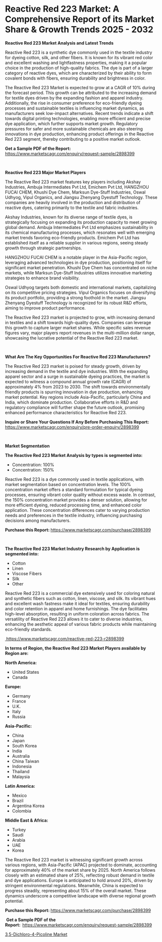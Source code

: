 <p><h1>Reactive Red 223 Market: A Comprehensive Report of its Market Share & Growth Trends 2025 - 2032</h1></p><p><strong>Reactive Red 223 Market Analysis and Latest Trends</strong></p>
<p><p>Reactive Red 223 is a synthetic dye commonly used in the textile industry for dyeing cotton, silk, and other fibers. It is known for its vibrant red color and excellent washing and lightfastness properties, making it a popular choice in the production of high-quality fabrics. The dye is part of a larger category of reactive dyes, which are characterized by their ability to form covalent bonds with fibers, ensuring durability and brightness in color.</p><p>The Reactive Red 223 Market is expected to grow at a CAGR of 10% during the forecast period. This growth can be attributed to the increasing demand for textile dyes driven by the expanding fashion and apparel industry. Additionally, the rise in consumer preference for eco-friendly dyeing processes and sustainable textiles is influencing market dynamics, as manufacturers seek low-impact alternatives. Recent trends indicate a shift towards digital printing technologies, enabling more efficient and precise dye application, which further supports market growth. Regulatory pressures for safer and more sustainable chemicals are also steering innovations in dye production, enhancing product offerings in the Reactive Red 223 segment, thereby contributing to a positive market outlook.</p></p>
<p><strong>Get a Sample PDF of the Report:&nbsp;</strong> <a href="https://www.marketscagr.com/enquiry/request-sample/2898399?utm_campaign=2942&utm_medium=2&utm_source=Github&utm_content=ia&utm_term=15032025&utm_id=reactive-red-223">https://www.marketscagr.com/enquiry/request-sample/2898399</a></p>
<p>&nbsp;</p>
<p><strong>Reactive Red 223 Major Market Players</strong></p>
<p><p>The Reactive Red 223 market features key players including Akshay Industries, Ambuja Intermediates Pvt Ltd, Emichem Pvt Ltd, HANGZHOU FUCAI CHEM, Khushi Dye Chem, Marksun Dye-Stuff Industries, Oswal Udhyog, Vipul Organics, and Jiangsu Zhenyang Dyestuff Technology. These companies are heavily involved in the production and distribution of reactive dyes, catering primarily to the textile and fabric industries.</p><p>Akshay Industries, known for its diverse range of textile dyes, is strategically focusing on expanding its production capacity to meet growing global demand. Ambuja Intermediates Pvt Ltd emphasizes sustainability in its chemical manufacturing processes, which resonates well with emerging market trends favoring eco-friendly products. Emichem Pvt Ltd has established itself as a reliable supplier in various regions, seeing steady growth through strategic partnerships.</p><p>HANGZHOU FUCAI CHEM is a notable player in the Asia-Pacific region, leveraging advanced technologies in dye production, positioning itself for significant market penetration. Khushi Dye Chem has concentrated on niche markets, while Marksun Dye-Stuff Industries utilizes innovative marketing strategies to enhance brand visibility.</p><p>Oswal Udhyog targets both domestic and international markets, capitalizing on its competitive pricing strategies. Vipul Organics focuses on diversifying its product portfolio, providing a strong foothold in the market. Jiangsu Zhenyang Dyestuff Technology is recognized for its robust R&D efforts, aiming to improve product performance.</p><p>The Reactive Red 223 market is projected to grow, with increasing demand in textiles and a shift towards high-quality dyes. Companies can leverage this growth to capture larger market shares. While specific sales revenue figures vary, major players report revenues in the multi-million dollar range, showcasing the lucrative potential of the Reactive Red 223 market.</p></p>
<p>&nbsp;</p>
<p><strong>What Are The Key Opportunities For Reactive Red 223 Manufacturers?</strong></p>
<p><p>The Reactive Red 223 market is poised for steady growth, driven by increasing demand in the textile and dye industries. With the expanding apparel sector and a surge in sustainable dyeing practices, the market is expected to witness a compound annual growth rate (CAGR) of approximately 4% from 2023 to 2030. The shift towards environmentally friendly products is spurring innovation in dye production, enhancing market potential. Key regions include Asia-Pacific, particularly China and India, which dominate production. Collaborative efforts in R&D and regulatory compliance will further shape the future outlook, promising enhanced performance characteristics for Reactive Red 223.</p></p>
<p><strong>Inquire or Share Your Questions If Any Before Purchasing This Report:</strong> <a href="https://www.marketscagr.com/enquiry/pre-order-enquiry/2898399?utm_campaign=2942&utm_medium=2&utm_source=Github&utm_content=ia&utm_term=15032025&utm_id=reactive-red-223">https://www.marketscagr.com/enquiry/pre-order-enquiry/2898399</a></p>
<p>&nbsp;</p>
<p><strong>Market Segmentation</strong></p>
<p><strong>The Reactive Red 223 Market Analysis by types is segmented into:</strong></p>
<p><ul><li>Concentration: 100%</li><li>Concentration: 150%</li></ul></p>
<p><p>Reactive Red 223 is a dye commonly used in textile applications, with market segmentation based on concentration levels. The 100% concentration market offers a standard formulation for typical dyeing processes, ensuring vibrant color quality without excess waste. In contrast, the 150% concentration market provides a denser solution, allowing for more efficient dyeing, reduced processing time, and enhanced color application. These concentration differences cater to varying production needs and preferences in the textile industry, influencing purchasing decisions among manufacturers.</p></p>
<p><strong>Purchase this Report:&nbsp;</strong><a href="https://www.marketscagr.com/purchase/2898399?utm_campaign=2942&utm_medium=2&utm_source=Github&utm_content=ia&utm_term=15032025&utm_id=reactive-red-223">https://www.marketscagr.com/purchase/2898399</a></p>
<p>&nbsp;</p>
<p><strong>The Reactive Red 223 Market Industry Research by Application is segmented into:</strong></p>
<p><ul><li>Cotton</li><li>Linen</li><li>Viscose Fibers</li><li>Silk</li><li>Other</li></ul></p>
<p><p>Reactive Red 223 is a commercial dye extensively used for coloring natural and synthetic fibers such as cotton, linen, viscose, and silk. Its vibrant hues and excellent wash fastness make it ideal for textiles, ensuring durability and color retention in apparel and home furnishings. The dye facilitates high-level absorption, resulting in uniform coloration across fabrics. The versatility of Reactive Red 223 allows it to cater to diverse industries, enhancing the aesthetic appeal of various fabric products while maintaining eco-friendly standards.</p></p>
<p><a href="https://www.marketscagr.com/reactive-red-223-r2898399?utm_campaign=2942&utm_medium=2&utm_source=Github&utm_content=ia&utm_term=15032025&utm_id=reactive-red-223">&nbsp;https://www.marketscagr.com/reactive-red-223-r2898399</a></p>
<p><strong>In terms of Region, the Reactive Red 223 Market Players available by Region are:</strong></p>
<p>
    <p> <strong> North America: </strong>
        <ul>
            <li>United States</li>
            <li>Canada</li>
        </ul>
        </p> 
    <p> <strong> Europe: </strong>
        <ul>
            <li>Germany</li>
            <li>France</li>
            <li>U.K.</li>
            <li>Italy</li>
            <li>Russia</li>
        </ul>
        </p> 
    <p> <strong> Asia-Pacific: </strong>
        <ul>
            <li>China</li>
            <li>Japan</li>
            <li>South Korea</li>
            <li>India</li>
            <li>Australia</li>
            <li>China Taiwan</li>
            <li>Indonesia</li>
            <li>Thailand</li>
            <li>Malaysia</li>
        </ul>
        </p> 
    <p> <strong> Latin America: </strong>
        <ul>
            <li>Mexico</li>
            <li>Brazil</li>
            <li>Argentina Korea</li>
            <li>Colombia</li>
        </ul>
        </p> 
    <p> <strong> Middle East & Africa: </strong>
        <ul>
            <li>Turkey</li>
            <li>Saudi</li>
            <li>Arabia</li>
            <li>UAE</li>
            <li>Korea</li>
        </ul>
    </p>
    </p>
<p><p>The Reactive Red 223 market is witnessing significant growth across various regions, with Asia-Pacific (APAC) projected to dominate, accounting for approximately 40% of the market share by 2025. North America follows closely with an estimated share of 25%, reflecting robust demand in textile and dye applications. Europe is anticipated to hold around 20%, driven by stringent environmental regulations. Meanwhile, China is expected to progress steadily, representing about 15% of the overall market. These dynamics underscore a competitive landscape with diverse regional growth potential.</p></p>
<p><strong>Purchase this Report: </strong><a href="https://www.marketscagr.com/purchase/2898399?utm_campaign=2942&utm_medium=2&utm_source=Github&utm_content=ia&utm_term=15032025&utm_id=reactive-red-223">https://www.marketscagr.com/purchase/2898399</a></p>
<p>&nbsp;<strong>Get a Sample PDF of the Report:&nbsp;&nbsp;</strong><a href="https://www.marketscagr.com/enquiry/request-sample/2898399?utm_campaign=2942&utm_medium=2&utm_source=Github&utm_content=ia&utm_term=15032025&utm_id=reactive-red-223">https://www.marketscagr.com/enquiry/request-sample/2898399</a></p>
<p><strong></strong></p>
<p><p><a href="https://github.com/chkrselia/Market-Research-Report-List-1/blob/main/35-dichloro-4-picoline-market.md?utm_campaign=2942&utm_medium=2&utm_source=Github&utm_content=ia&utm_term=15032025&utm_id=reactive-red-223">3,5-Dichloro-4-Picoline Market</a></p></p>